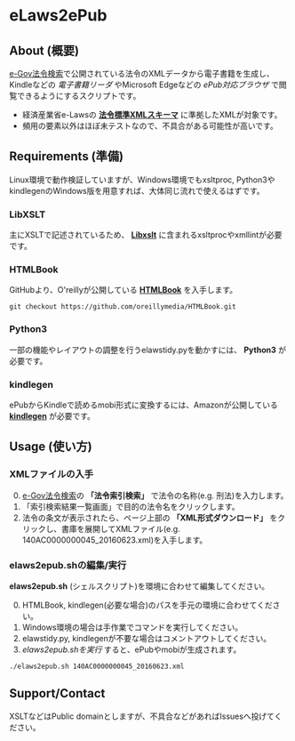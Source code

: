 # eLaws2ePub
## About (概要)
[e-Gov法令検索](http://elaws.e-gov.go.jp)で公開されている法令のXMLデータから電子書籍を生成し、Kindleなどの *電子書籍リーダ* やMicrosoft Edgeなどの *ePub対応ブラウザ* で閲覧できるようにするスクリプトです。

- 経済産業省e-Lawsの **[法令標準XMLスキーマ](http://search.e-gov.go.jp/servlet/Public?CLASSNAME=PCMMSTDETAIL&id=145208896)** に準拠したXMLが対象です。
- 頻用の要素以外はほぼ未テストなので、不具合がある可能性が高いです。

## Requirements (準備)
Linux環境で動作検証していますが、Windows環境でもxsltproc, Python3やkindlegenのWindows版を用意すれば、大体同じ流れで使えるはずです。

### LibXSLT
主にXSLTで記述されているため、 **[Libxslt](http://xmlsoft.org)** に含まれるxsltprocやxmllintが必要です。

### HTMLBook
GitHubより、O'reillyが公開している **[HTMLBook](https://github.com/oreillymedia/HTMLBook)** を入手します。

```git checkout https://github.com/oreillymedia/HTMLBook.git```

### Python3
一部の機能やレイアウトの調整を行うelawstidy.pyを動かすには、 **Python3** が必要です。

### kindlegen
ePubからKindleで読めるmobi形式に変換するには、Amazonが公開している **[kindlegen](https://www.amazon.com/gp/feature.html?docId=1000765211)** が必要です。


## Usage (使い方)
### XMLファイルの入手
0. [e-Gov法令検索](http://elaws.e-gov.go.jp)の **「法令索引検索」** で法令の名称(e.g. 刑法)を入力します。
0. 「索引検索結果一覧画面」で目的の法令名をクリックします。
0. 法令の条文が表示されたら、ページ上部の **「XML形式ダウンロード」** をクリックし、書庫を展開してXMLファイル(e.g. 140AC0000000045_20160623.xml)を入手します。

### elaws2epub.shの編集/実行
**elaws2epub.sh** (シェルスクリプト)を環境に合わせて編集してください。

0. HTMLBook, kindlegen(必要な場合)のパスを手元の環境に合わせてください。
0. Windows環境の場合は手作業でコマンドを実行してください。
0. elawstidy.py, kindlegenが不要な場合はコメントアウトしてください。
0. *elaws2epub.shを実行* すると、ePubやmobiが生成されます。

```./elaws2epub.sh 140AC0000000045_20160623.xml```

## Support/Contact
XSLTなどはPublic domainとしますが、不具合などがあればIssuesへ投げてください。
